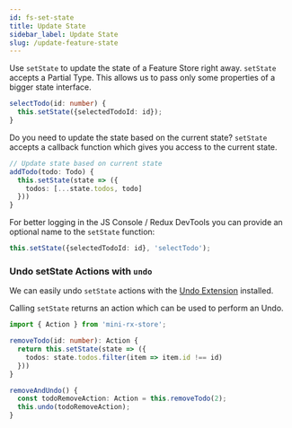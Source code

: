 ```yaml
---
id: fs-set-state
title: Update State
sidebar_label: Update State
slug: /update-feature-state
---
```

Use `setState` to update the state of a Feature Store right away.
`setState` accepts a Partial Type. This allows us to pass only some properties of a bigger state interface.
```ts title="todo-feature-store.ts"
selectTodo(id: number) {
  this.setState({selectedTodoId: id});
}
```
Do you need to update the state based on the current state?
`setState` accepts a callback function which gives you access to the current state.
```ts title="todo-feature-store.ts"
// Update state based on current state
addTodo(todo: Todo) {
  this.setState(state => ({
    todos: [...state.todos, todo]
  }))
}
```
For better logging in the JS Console / Redux DevTools you can provide an optional name to the `setState` function:

```ts
this.setState({selectedTodoId: id}, 'selectTodo');
```
### Undo setState Actions with `undo`
We can easily undo `setState` actions with the [Undo Extension](ext-undo-extension) installed.

Calling `setState` returns an action which can be used to perform an Undo.

```ts title="todo-feature-store.ts"
import { Action } from 'mini-rx-store';

removeTodo(id: number): Action {
  return this.setState(state => ({
    todos: state.todos.filter(item => item.id !== id)
  }))
}

removeAndUndo() {
  const todoRemoveAction: Action = this.removeTodo(2);
  this.undo(todoRemoveAction);   
}
```
